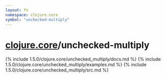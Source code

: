 ```yaml
---
layout: fn
namespace: clojure.core
symbol: "unchecked-multiply"
---
```


# [clojure.core](../)/unchecked-multiply

{% include 1.5.0/clojure.core/unchecked_multiply/docs.md %}
{% include 1.5.0/clojure.core/unchecked_multiply/examples.md %}
{% include 1.5.0/clojure.core/unchecked_multiply/src.md %}

